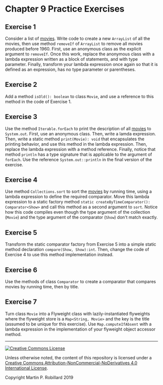 # Chapter 9 Practice Exercises

## Exercise 1

Consider a list of [movies](../solutions-code/chapter9/Movies.java). Write code to create a new `ArrayList` of all the movies, then use method `removeIf` of `ArrayList` to remove all movies produced before 1960. First, use an anonymous class as the explicit argument to `removeIf`. Once this work, replace the anonymous class with a lambda expression written as a block of statements, and with type parameter. Finally, transform your lambda expression once again so that it is defined as an expression, has no type parameter or parentheses.

## Exercise 2

Add a method `isOld(): boolean` to class `Movie`, and use a reference to this method in the code of Exercise 1.

## Exercise 3

Use the method `Iterable.forEach` to print the description of all [movies](../solutions-code/chapter9/Movies.java) to `System.out`. First, use an anonymous class. Then, write a lamda expression. Then, write a static method `print(Movie): void` that encapsulates the printing behavior, and use this method in the lambda expression. Then, replace the lambda expression with a method reference. Finally, notice that method `println` has a type signature that is applicable to the argument of `forEach`. Use the reference `System.out::println` in the final version of the exercise.

## Exercise 4

Use method `Collections.sort` to sort the [movies](../solutions-code/chapter9/Movies.java) by running time, using a lambda expression to define the required comparator. Move this lambda expression to a static factory method `static createByTimeComparator(): Comparator<Show>` and call this method as a second argument to `sort`. Notice how this code compiles even though the type argument of the collection (`Movie`) and the type argument of the comparator (`Show`) don't match exactly. 

## Exercise 5

Transform the static comparator factory from Exercise 5 into a simple static method declaration `compare(Show, Show):int`. Then, change the code of Exercise 4 to use this method implementation instead.

## Exercise 6

Use the methods of class `Comparator` to create a comparator that compares movies by running time, then by title.

## Exercise 7

Turn class `Movie` into a Flyweight class with lazily-instantiated flyweights where the flyweight store is a `Map<String, Movie>` and the key is the title (assumed to be unique for this exercise). Use `Map.computeIfAbsent` with a lambda expression in the implementation of your flyweight object accessor method.


---
<a rel="license" href="http://creativecommons.org/licenses/by-nc-nd/4.0/"><img alt="Creative Commons License" style="border-width:0" src="https://i.creativecommons.org/l/by-nc-nd/4.0/88x31.png" /></a>

Unless otherwise noted, the content of this repository is licensed under a <a rel="license" href="http://creativecommons.org/licenses/by-nc-nd/4.0/">Creative Commons Attribution-NonCommercial-NoDerivatives 4.0 International License</a>. 

Copyright Martin P. Robillard 2019
